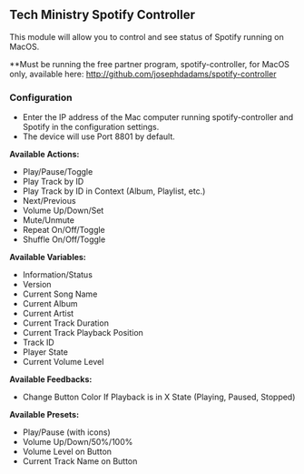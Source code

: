 ## Tech Ministry Spotify Controller

This module will allow you to control and see status of Spotify running on MacOS.

**Must be running the free partner program, spotify-controller, for MacOS only, available here: http://github.com/josephdadams/spotify-controller

### Configuration
* Enter the IP address of the Mac computer running spotify-controller and Spotify in the configuration settings.
* The device will use Port 8801 by default.

**Available Actions:**
* Play/Pause/Toggle
* Play Track by ID
* Play Track by ID in Context (Album, Playlist, etc.)
* Next/Previous
* Volume Up/Down/Set
* Mute/Unmute
* Repeat On/Off/Toggle
* Shuffle On/Off/Toggle

**Available Variables:**
* Information/Status
* Version
* Current Song Name
* Current Album
* Current Artist
* Current Track Duration
* Current Track Playback Position
* Track ID
* Player State
* Current Volume Level

**Available Feedbacks:**
* Change Button Color If Playback is in X State (Playing, Paused, Stopped)

**Available Presets:**
* Play/Pause (with icons)
* Volume Up/Down/50%/100%
* Volume Level on Button
* Current Track Name on Button